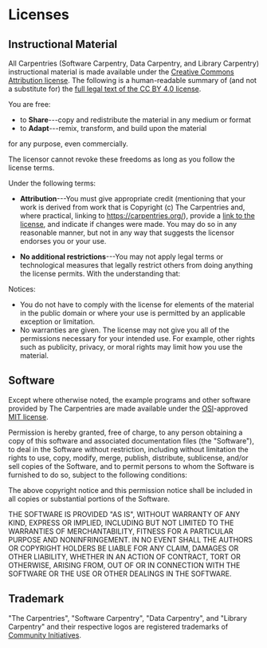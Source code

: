 # Licenses


## Instructional Material

All Carpentries (Software Carpentry, Data Carpentry, and Library Carpentry)
instructional material is made available under the [Creative Commons
Attribution license][cc-by-human]. The following is a human-readable summary of
(and not a substitute for) the [full legal text of the CC BY 4.0
license][cc-by-legal].

You are free:

- to **Share**---copy and redistribute the material in any medium or format
- to **Adapt**---remix, transform, and build upon the material

for any purpose, even commercially.

The licensor cannot revoke these freedoms as long as you follow the license
terms.

Under the following terms:

- **Attribution**---You must give appropriate credit (mentioning that your work
  is derived from work that is Copyright (c) The Carpentries and, where
  practical, linking to <https://carpentries.org/>), provide a [link to the
  license][cc-by-human], and indicate if changes were made. You may do so in
  any reasonable manner, but not in any way that suggests the licensor endorses
  you or your use.

- **No additional restrictions**---You may not apply legal terms or
  technological measures that legally restrict others from doing anything the
  license permits.  With the understanding that:

Notices:

* You do not have to comply with the license for elements of the material in
  the public domain or where your use is permitted by an applicable exception
  or limitation.
* No warranties are given. The license may not give you all of the permissions
  necessary for your intended use. For example, other rights such as publicity,
  privacy, or moral rights may limit how you use the material.

## Software

Except where otherwise noted, the example programs and other software provided
by The Carpentries are made available under the [OSI][osi]-approved [MIT
license][mit-license].

Permission is hereby granted, free of charge, to any person obtaining a copy of
this software and associated documentation files (the "Software"), to deal in
the Software without restriction, including without limitation the rights to
use, copy, modify, merge, publish, distribute, sublicense, and/or sell copies
of the Software, and to permit persons to whom the Software is furnished to do
so, subject to the following conditions:

The above copyright notice and this permission notice shall be included in all
copies or substantial portions of the Software.

THE SOFTWARE IS PROVIDED "AS IS", WITHOUT WARRANTY OF ANY KIND, EXPRESS OR
IMPLIED, INCLUDING BUT NOT LIMITED TO THE WARRANTIES OF MERCHANTABILITY,
FITNESS FOR A PARTICULAR PURPOSE AND NONINFRINGEMENT. IN NO EVENT SHALL THE
AUTHORS OR COPYRIGHT HOLDERS BE LIABLE FOR ANY CLAIM, DAMAGES OR OTHER
LIABILITY, WHETHER IN AN ACTION OF CONTRACT, TORT OR OTHERWISE, ARISING FROM,
OUT OF OR IN CONNECTION WITH THE SOFTWARE OR THE USE OR OTHER DEALINGS IN THE
SOFTWARE.

## Trademark

"The Carpentries", "Software Carpentry", "Data Carpentry", and "Library
Carpentry" and their respective logos are registered trademarks of [Community
Initiatives][ci].

[cc-by-human]: https://creativecommons.org/licenses/by/4.0/
[cc-by-legal]: https://creativecommons.org/licenses/by/4.0/legalcode
[mit-license]: https://opensource.org/licenses/mit-license.html
[ci]: https://communityin.org/
[osi]: https://opensource.org
